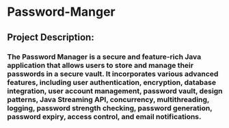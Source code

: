 # Password-Manger
<h2>Project Description:

<h3>The Password Manager is a secure and feature-rich Java application that allows users to store and manage their passwords in a secure vault. It incorporates various advanced features, including user authentication, encryption, database integration, user account management, password vault, design patterns, Java Streaming API, concurrency, multithreading, logging, password strength checking, password generation, password expiry, access control, and email notifications.
